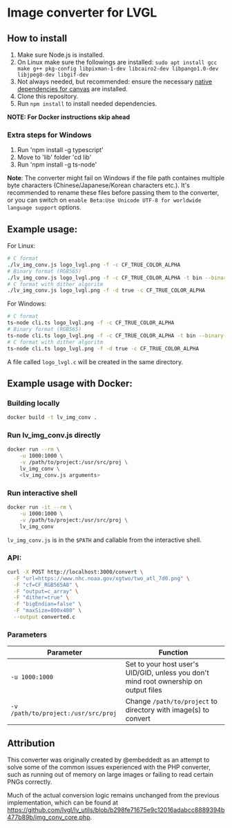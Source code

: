 # Image converter for LVGL

## How to install

1. Make sure Node.js is installed.
1. On Linux make sure the followings are installed: `sudo apt install gcc make g++ pkg-config libpixman-1-dev libcairo2-dev libpango1.0-dev libjpeg8-dev libgif-dev`
1. Not always needed, but recommended: ensure the necessary [native dependencies for canvas](https://github.com/Automattic/node-canvas#compiling) are installed.
1. Clone this repository.
1. Run `npm install` to install needed dependencies.

**NOTE: For Docker instructions skip ahead**

### Extra steps for Windows
1. Run 'npm install -g typescript'
1. Move to 'lib' folder 'cd lib'
1. Run 'npm install -g ts-node'

**Note**: The converter might fail on Windows if the file path containes multiple byte characters (Chinese/Japanese/Korean characters etc.). It's recommended to rename these files before passing them to the converter, or you can switch on `enable Beta:Use Unicode UTF-8 for worldwide language support` options.

## Example usage:
For Linux:
```sh
# C format
./lv_img_conv.js logo_lvgl.png -f -c CF_TRUE_COLOR_ALPHA
# Binary format (RGB565)
./lv_img_conv.js logo_lvgl.png -f -c CF_TRUE_COLOR_ALPHA -t bin --binary-format 565
# C format with dither algoritm
./lv_img_conv.js logo_lvgl.png -f -d true -c CF_TRUE_COLOR_ALPHA
```

For Windows:
```sh
# C format
ts-node cli.ts logo_lvgl.png -f -c CF_TRUE_COLOR_ALPHA
# Binary format (RGB565)
ts-node cli.ts logo_lvgl.png -f -c CF_TRUE_COLOR_ALPHA -t bin --binary-format 565
# C format with dither algoritm
ts-node cli.ts logo_lvgl.png -f -d true -c CF_TRUE_COLOR_ALPHA
```

A file called `logo_lvgl.c` will be created in the same directory.

## Example usage with Docker:

### Building locally

```bash
docker build -t lv_img_conv .
```

### Run lv_img_conv.js directly

```bash
docker run --rm \
    -u 1000:1000 \
    -v /path/to/project:/usr/src/proj \
    lv_img_conv \
    <lv_img_conv.js arguments>
```

### Run interactive shell

```bash
docker run -it --rm \
    -u 1000:1000 \
    -v /path/to/project:/usr/src/proj \
    lv_img_conv
```

`lv_img_conv.js` is in the `$PATH` and callable from the interactive shell.

### API:
```bash
curl -X POST http://localhost:3000/convert \
  -F "url=https://www.nhc.noaa.gov/xgtwo/two_atl_7d0.png" \
  -F "cf=CF_RGB565A8" \
  -F "output=c_array" \
  -F "dither=true" \
  -F "bigEndian=false" \
  -F "maxSize=800x480" \
  --output converted.c
```


### Parameters

| Parameter | Function |
| --- | --- |
| `-u 1000:1000` | Set to your host user's UID/GID, unless you don't mind root ownership on output files |
| `-v /path/to/project:/usr/src/proj` | Change `/path/to/project` to directory with image(s) to convert |

## Attribution

This converter was originally created by @embeddedt as an attempt to solve some of the common issues experienced with the PHP converter, such as running out of memory on large images or failing to read certain PNGs correctly.

Much of the actual conversion logic remains unchanged from the previous implementation, which can be found at https://github.com/lvgl/lv_utils/blob/b298fe71675e9c12016adabcc8889394b477b89b/img_conv_core.php.
